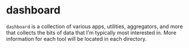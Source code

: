 # dashboard

`dashboard` is a collection of various apps, utilities, aggregators, and more that collects the bits of data that I'm typically most interested in.  More information for each tool will be located in each directory.
